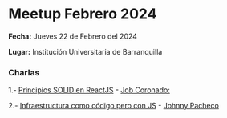 # Meetup Febrero 2024

**Fecha:** Jueves 22 de Febrero del 2024

**Lugar:** Institución Universitaria de Barranquilla

### Charlas

1.- [Principios SOLID en ReactJS](https://bit.ly/48pEPxy) - [Job Coronado:](https://www.linkedin.com/in/jobcoronadoduran/)

2.- [Infraestructura como código pero con JS](https://bit.ly/3UTJRz5) - [Johnny Pacheco](https://www.linkedin.com/in/jobcoronadoduran/)
